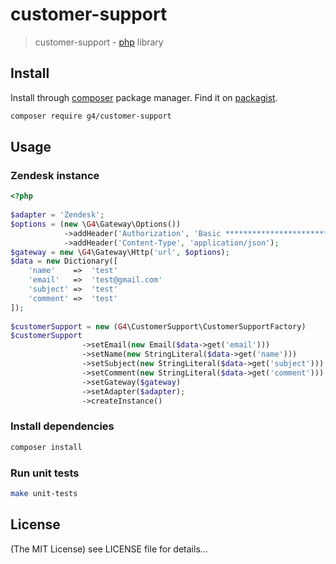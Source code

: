 customer-support
======

> customer-support - [php](http://php.net) library

## Install
Install through  [composer](https://getcomposer.org/) package manager.
Find it on [packagist](https://packagist.org/packages/g4/customer-support).

```sh
composer require g4/customer-support
```
## Usage

### Zendesk instance

``` php
<?php
    
$adapter = 'Zendesk';
$options = (new \G4\Gateway\Options())
            ->addHeader('Authorization', 'Basic *********************************')
            ->addHeader('Content-Type', 'application/json');
$gateway = new \G4\Gateway\Http('url', $options);
$data = new Dictionary([
    'name'    =>  'test' 
    'email'   =>  'test@gmail.com' 
    'subject' =>  'test' 
    'comment' =>  'test' 
]);
    
$customerSupport = new (G4\CustomerSupport\CustomerSupportFactory)
$customerSupport
                ->setEmail(new Email($data->get('email')))
                ->setName(new StringLiteral($data->get('name')))
                ->setSubject(new StringLiteral($data->get('subject')))
                ->setComment(new StringLiteral($data->get('comment')))
                ->setGateway($gateway)
                ->setAdapter($adapter);
                ->createInstance()
```

### Install dependencies

```sh
composer install
```

### Run unit tests

```sh
make unit-tests
```

## License

(The MIT License)
see LICENSE file for details...
